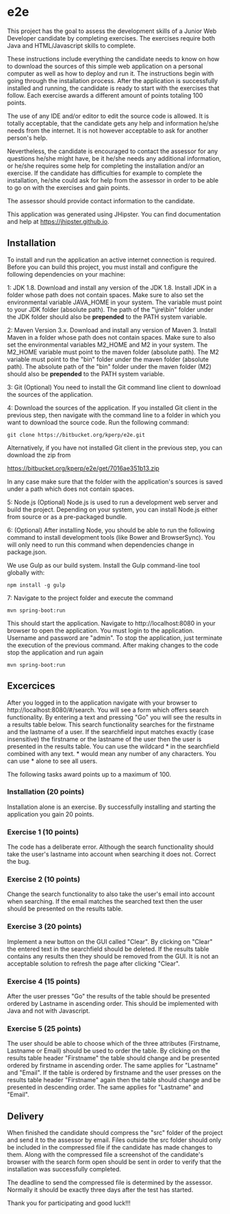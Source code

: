# e2e

This project has the goal to assess the development skills of a Junior Web Developer candidate by completing exercises. The exercises require both Java and HTML/Javascript skills to complete.

These instructions include everything the candidate needs to know on how to download the sources of this simple web application on a personal computer as well as how to deploy and run it. The instructions begin with going through the installation process. After the application is successfully installed and running, the candidate is ready to start with the exercises that follow. Each exercise awards a different amount of points totaling 100 points.

The use of any IDE and/or editor to edit the source code is allowed. It is totally acceptable, that the candidate gets any help and information he/she needs from the internet. It is not however acceptable to ask for another person's help.

Nevertheless, the candidate is encouraged to contact the assessor for any questions he/she might have, be it he/she needs any additional information, or he/she requires some help for completing the installation and/or an exercise. If the candidate has difficulties for example to complete the installation, he/she could ask for help from the assessor in order to be able to go on with the exercises and gain points.

The assessor should provide contact information to the candidate.

This application was generated using JHipster. You can find documentation and help at https://jhipster.github.io.

## Installation

To install and run the application an active internet connection is required. 
Before you can build this project, you must install and configure the following dependencies on your machine:

1: JDK 1.8. Download and install any version of the JDK 1.8. Install JDK in a folder whose path does not contain spaces.
Make sure to also set the environmental variable JAVA_HOME in your system. The variable must point to your JDK folder (absolute path). The path of the "\jre\bin" folder under the JDK folder should also be **prepended** to the PATH system variable.

2: Maven Version 3.x. Download and install any version of Maven 3. Install Maven in a folder whose path does not contain spaces.
Make sure to also set the environmental variables M2_HOME and M2 in your system. The M2_HOME variable must point to the maven folder (absolute path). The M2 variable must point to the "bin" folder under the maven folder (absolute path). The absolute path of the "bin" folder under the maven folder (M2) should also be **prepended** to the PATH system variable.

3: Git (Optional) You need to install the Git command line client to download the sources of the application.

4: Download the sources of the application. If you installed Git client in the previous step, then navigate with the command line to a folder in which you want to download the source code. Run the following command:

    git clone https://bitbucket.org/kperp/e2e.git

Alternatively, if you have not installed Git client in the previous step, you can download the zip from

https://bitbucket.org/kperp/e2e/get/7016ae351b13.zip

In any case make sure that the folder with the application's sources is saved under a path which does not contain spaces.

5: Node.js (Optional) Node.js is used to run a development web server and build the project. Depending on your system, you can install Node.js either from source or as a pre-packaged bundle.

6: (Optional) After installing Node, you should be able to run the following command to install development tools (like Bower and BrowserSync). You will only need to run this command when dependencies change in package.json.

We use Gulp as our build system. Install the Gulp command-line tool globally with:

    npm install -g gulp
	
7: Navigate to the project folder and execute the command
	
	mvn spring-boot:run

This should start the application.
Navigate to http://localhost:8080 in your browser to open the application.
You must login to the application. Username and password are "admin".
To stop the application, just terminate the execution of the previous command.
After making changes to the code stop the application and run again 

	mvn spring-boot:run

## Excercices

After you logged in to the application navigate with your browser to http://localhost:8080/#/search. You will see a form which offers search functionality. By entering a text and pressing "Go" you will see the results in a results table below. This search functionality searches for the firstname and the lastname of a user. If the searchfield input matches exactly (case insensitive) the firstname or the lastname of the user then the user is presented in the results table. You can use the wildcard * in the searchfield combined with any text. * would mean any number of any characters. You can use * alone to see all users.

The following tasks award points up to a maximum of 100.

### Installation (20 points)

Installation alone is an exercise. By successfully installing and starting the application you gain 20 points.

### Exercise 1 (10 points)

The code has a deliberate error. Although the search functionality should take the user's lastname into account when searching it does not. Correct the bug.

### Exercise 2 (10 points)

Change the search functionality to also take the user's email into account when searching. If the email matches the searched text then the user should be presented on the results table.

### Exercise 3 (20 points)

Implement a new button on the GUI called "Clear". By clicking on "Clear" the entered text in the searchfield should be deleted. If the results table contains any results then they should be removed from the GUI. It is not an acceptable solution to refresh the page after clicking "Clear".

### Exercise 4 (15 points)

After the user presses "Go" the results of the table should be presented ordered by Lastname in ascending order. This should be implemented with Java and not with Javascript.

### Exercise 5 (25 points)

The user should be able to choose which of the three attributes (Firstname, Lastname or Email) should be used to order the table. By clicking on the results table header "Firstname" the table should change and be presented ordered by firstname in ascending order. The same applies for "Lastname" and "Email". If the table is ordered by firstname and the user presses on the results table header "Firstname" again then the table should change and be presented in descending order. The same applies for "Lastname" and "Email".

## Delivery

When finished the candidate should compress the "src" folder of the project and send it to the assessor by email. Files outside the src folder should only be included in the compressed file if the candidate has made changes to them. Along with the compressed file a screenshot of the candidate's browser with the search form open should be sent in order to verify that the installation was successfully completed.

The deadline to send the compressed file is determined by the assessor. Normally it should be exactly three days after the test has started.

Thank you for participating and good luck!!!
